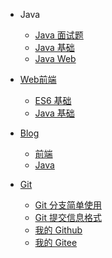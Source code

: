 <!-- _navbar.md -->

* Java
  * [Java 面试题](/Java面试题/)
  * [Java 基础](/java-base/)
  * [Java Web](/java-web/)
  
* [Web前端](/web/)
  * [ES6 基础](/web/es6-introduce.md)
  * [Java 基础]()
  
* [Blog](/blog/)
  * [前端]()
  * [Java]()
  
* [Git](/git/)
  * [Git 分支简单使用](/git/git-branch-init.md)
  * [Git 提交信息格式](/git/git-commit-message.md)
  * [我的 Github](https://github.com/zsy0216/)
  * [我的 Gitee](https://gitee.com/Ep_tassel/)